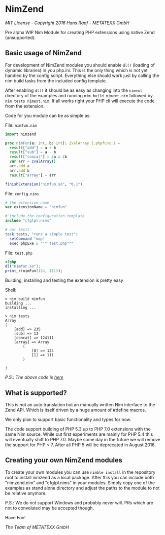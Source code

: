 # NimZend

*MIT License - Copyright 2016 Hans Raaf - METATEXX GmbH*

Pre alpha WIP Nim Module for creating PHP extensions using native Zend (unsupported).

## Basic usage of NimZend

For development of NimZend modules you should enable `dl()` (loading of dynamic libraries) in you php.ini. This is the only thing which is not yet handled by the config script. Everything else should work just by calling the nim build tasks from the included config template.

After enabling `dl()` it should be as easy as changing into the `nimext` directory of the examples and running `nim build nimext.nim` followed by `nim tests nimext.nim`. If all works right your PHP cli will execute the code from the extension.

Code for you module can be as simple as:

File: `nimfun.nim`

```nim
import nimzend

proc nimFun(a: int, b: int): ZValArray {.phpfunc.} =
  result["add"] = a + b
  result["sub"] = a - b
  result["concat"] = $a & $b
  var arr = zvalArray()
  arr.add a
  arr.add b
  result["array"] = arr

finishExtension("nimfun.so", "0.1")
```

File: `config.nims`

```nim
# the extension name
var extensionName = "nimfun"

# include the configuration template
include "cfgtpl.nims"

# our tests
task tests, "runs a simple test":
  setCommand "nop"
  exec phpExe & """ test.php"""
```

File: `test.php`

```php
<?php
dl("nimfun.so");
print_r(nimFun(124, 111));
```

Building, installing and testing the extension is pretty easy

Shell:

```
> nim build nimfun
building ...
installing ...

> nim tests
Array
(
    [add] => 235
    [sub] => 13
    [concat] => 124111
    [array] => Array
        (
            [0] => 124
            [1] => 111
        )

)
```

*P.S.: The above code is [here](examples/nimfun)*

## What is supported?

This is not an auto translation but an manually written Nim interface to the Zend API. Which is itself driven by a huge amount of #define macros.

We only plan to support basic functionality and types for now.

The code support building of PHP 5.3 up to PHP 7.0 extensions with the same Nim source. While out first experiments are mainly for PHP 5.4 this will eventually shift to PHP 7.0. Maybe some day in the future we will remove the support for PHP < 7. After all PHP 5 will be deprecated in August 2016.

## Creating your own NimZend modules

To create your own modules you can use `nimble install` in the repository root to install nimzend as a local package. After this you can include both "nimzend.nim" and "cfgtpl.nims" in your modules. Simply copy one of the examples as stand alone directory and adjust the paths to the module to not be relative anymore.

P.S.: We do not support Windows and probably never will. PRs which are not to convoluted may be accepted though.

Have Fun!

*The Team of METATEXX GmbH*
